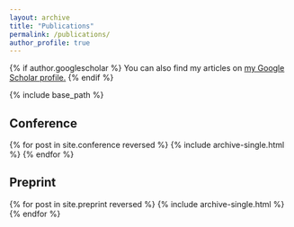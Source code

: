 ```yaml
---
layout: archive
title: "Publications"
permalink: /publications/
author_profile: true
---
```


{% if author.googlescholar %}
  You can also find my articles on <u><a href="{{author.googlescholar}}">my Google Scholar profile</a>.</u>
{% endif %}

{% include base_path %}

## Conference

{% for post in site.conference reversed %}
  {% include archive-single.html %}
{% endfor %}

<!-- ## Journal -->

<!-- {% for post in site.journal reversed %}
  {% include archive-single.html %}
{% endfor %} -->

## Preprint

{% for post in site.preprint reversed %}
  {% include archive-single.html %}
{% endfor %}
